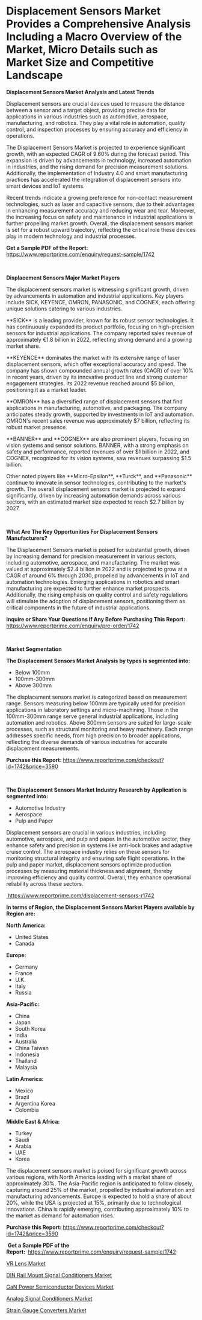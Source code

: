 <p><h1>Displacement Sensors Market Provides a Comprehensive Analysis Including a Macro Overview of the Market, Micro Details such as Market Size and Competitive Landscape</h1></p><p><strong>Displacement Sensors Market Analysis and Latest Trends</strong></p>
<p><p>Displacement sensors are crucial devices used to measure the distance between a sensor and a target object, providing precise data for applications in various industries such as automotive, aerospace, manufacturing, and robotics. They play a vital role in automation, quality control, and inspection processes by ensuring accuracy and efficiency in operations.</p><p>The Displacement Sensors Market is projected to experience significant growth, with an expected CAGR of 9.60% during the forecast period. This expansion is driven by advancements in technology, increased automation in industries, and the rising demand for precision measurement solutions. Additionally, the implementation of Industry 4.0 and smart manufacturing practices has accelerated the integration of displacement sensors into smart devices and IoT systems.</p><p>Recent trends indicate a growing preference for non-contact measurement technologies, such as laser and capacitive sensors, due to their advantages in enhancing measurement accuracy and reducing wear and tear. Moreover, the increasing focus on safety and maintenance in industrial applications is further propelling market growth. Overall, the displacement sensors market is set for a robust upward trajectory, reflecting the critical role these devices play in modern technology and industrial processes.</p></p>
<p><strong>Get a Sample PDF of the Report:&nbsp;</strong> <a href="https://www.reportprime.com/enquiry/request-sample/1742?utm_campaign=16&utm_medium=2&utm_source=Github&utm_content=ia&utm_term=24122024&utm_id=displacement-sensors">https://www.reportprime.com/enquiry/request-sample/1742</a></p>
<p>&nbsp;</p>
<p><strong>Displacement Sensors Major Market Players</strong></p>
<p><p>The displacement sensors market is witnessing significant growth, driven by advancements in automation and industrial applications. Key players include SICK, KEYENCE, OMRON, PANASONIC, and COGNEX, each offering unique solutions catering to various industries.</p><p>**SICK** is a leading provider, known for its robust sensor technologies. It has continuously expanded its product portfolio, focusing on high-precision sensors for industrial applications. The company reported sales revenue of approximately €1.8 billion in 2022, reflecting strong demand and a growing market share.</p><p>**KEYENCE** dominates the market with its extensive range of laser displacement sensors, which offer exceptional accuracy and speed. The company has shown compounded annual growth rates (CAGR) of over 10% in recent years, driven by its innovative product line and strong customer engagement strategies. Its 2022 revenue reached around $5 billion, positioning it as a market leader.</p><p>**OMRON** has a diversified range of displacement sensors that find applications in manufacturing, automotive, and packaging. The company anticipates steady growth, supported by investments in IoT and automation. OMRON's recent sales revenue was approximately $7 billion, reflecting its robust market presence.</p><p>**BANNER** and **COGNEX** are also prominent players, focusing on vision systems and sensor solutions. BANNER, with a strong emphasis on safety and performance, reported revenues of over $1 billion in 2022, and COGNEX, recognized for its vision systems, saw revenues surpassing $1.5 billion. </p><p>Other noted players like **Micro-Epsilon**, **Turck**, and **Panasonic** continue to innovate in sensor technologies, contributing to the market's growth. The overall displacement sensors market is projected to expand significantly, driven by increasing automation demands across various sectors, with an estimated market size expected to reach $2.7 billion by 2027.</p></p>
<p>&nbsp;</p>
<p><strong>What Are The Key Opportunities For Displacement Sensors Manufacturers?</strong></p>
<p><p>The Displacement Sensors market is poised for substantial growth, driven by increasing demand for precision measurement in various sectors, including automotive, aerospace, and manufacturing. The market was valued at approximately $2.4 billion in 2022 and is projected to grow at a CAGR of around 6% through 2030, propelled by advancements in IoT and automation technologies. Emerging applications in robotics and smart manufacturing are expected to further enhance market prospects. Additionally, the rising emphasis on quality control and safety regulations will stimulate the adoption of displacement sensors, positioning them as critical components in the future of industrial applications.</p></p>
<p><strong>Inquire or Share Your Questions If Any Before Purchasing This Report:</strong> <a href="https://www.reportprime.com/enquiry/pre-order/1742?utm_campaign=16&utm_medium=2&utm_source=Github&utm_content=ia&utm_term=24122024&utm_id=displacement-sensors">https://www.reportprime.com/enquiry/pre-order/1742</a></p>
<p>&nbsp;</p>
<p><strong>Market Segmentation</strong></p>
<p><strong>The Displacement Sensors Market Analysis by types is segmented into:</strong></p>
<p><ul><li>Below 100mm</li><li>100mm-300mm</li><li>Above 300mm</li></ul></p>
<p><p>The displacement sensors market is categorized based on measurement range. Sensors measuring below 100mm are typically used for precision applications in laboratory settings and micro-machining. Those in the 100mm-300mm range serve general industrial applications, including automation and robotics. Above 300mm sensors are suited for large-scale processes, such as structural monitoring and heavy machinery. Each range addresses specific needs, from high precision to broader applications, reflecting the diverse demands of various industries for accurate displacement measurements.</p></p>
<p><strong>Purchase this Report:&nbsp;</strong><a href="https://www.reportprime.com/checkout?id=1742&price=3590&utm_campaign=16&utm_medium=2&utm_source=Github&utm_content=ia&utm_term=24122024&utm_id=displacement-sensors">https://www.reportprime.com/checkout?id=1742&price=3590</a></p>
<p>&nbsp;</p>
<p><strong>The Displacement Sensors Market Industry Research by Application is segmented into:</strong></p>
<p><ul><li>Automotive Industry</li><li>Aerospace</li><li>Pulp and Paper</li></ul></p>
<p><p>Displacement sensors are crucial in various industries, including automotive, aerospace, and pulp and paper. In the automotive sector, they enhance safety and precision in systems like anti-lock brakes and adaptive cruise control. The aerospace industry relies on these sensors for monitoring structural integrity and ensuring safe flight operations. In the pulp and paper market, displacement sensors optimize production processes by measuring material thickness and alignment, thereby improving efficiency and quality control. Overall, they enhance operational reliability across these sectors.</p></p>
<p><a href="https://www.reportprime.com/displacement-sensors-r1742?utm_campaign=16&utm_medium=2&utm_source=Github&utm_content=ia&utm_term=24122024&utm_id=displacement-sensors">&nbsp;https://www.reportprime.com/displacement-sensors-r1742</a></p>
<p><strong>In terms of Region, the Displacement Sensors Market Players available by Region are:</strong></p>
<p>
    <p> <strong> North America: </strong>
        <ul>
            <li>United States</li>
            <li>Canada</li>
        </ul>
        </p> 
    <p> <strong> Europe: </strong>
        <ul>
            <li>Germany</li>
            <li>France</li>
            <li>U.K.</li>
            <li>Italy</li>
            <li>Russia</li>
        </ul>
        </p> 
    <p> <strong> Asia-Pacific: </strong>
        <ul>
            <li>China</li>
            <li>Japan</li>
            <li>South Korea</li>
            <li>India</li>
            <li>Australia</li>
            <li>China Taiwan</li>
            <li>Indonesia</li>
            <li>Thailand</li>
            <li>Malaysia</li>
        </ul>
        </p> 
    <p> <strong> Latin America: </strong>
        <ul>
            <li>Mexico</li>
            <li>Brazil</li>
            <li>Argentina Korea</li>
            <li>Colombia</li>
        </ul>
        </p> 
    <p> <strong> Middle East & Africa: </strong>
        <ul>
            <li>Turkey</li>
            <li>Saudi</li>
            <li>Arabia</li>
            <li>UAE</li>
            <li>Korea</li>
        </ul>
    </p>
    </p>
<p><p>The displacement sensors market is poised for significant growth across various regions, with North America leading with a market share of approximately 30%. The Asia-Pacific region is anticipated to follow closely, capturing around 25% of the market, propelled by industrial automation and manufacturing advancements. Europe is expected to hold a share of about 20%, while the USA is projected at 15%, primarily due to technological innovations. China is rapidly emerging, contributing approximately 10% to the market as demand for automation rises.</p></p>
<p><strong>Purchase this Report: </strong><a href="https://www.reportprime.com/checkout?id=1742&price=3590&utm_campaign=16&utm_medium=2&utm_source=Github&utm_content=ia&utm_term=24122024&utm_id=displacement-sensors">https://www.reportprime.com/checkout?id=1742&price=3590</a></p>
<p>&nbsp;<strong>Get a Sample PDF of the Report:&nbsp;&nbsp;</strong><a href="https://www.reportprime.com/enquiry/request-sample/1742?utm_campaign=16&utm_medium=2&utm_source=Github&utm_content=ia&utm_term=24122024&utm_id=displacement-sensors">https://www.reportprime.com/enquiry/request-sample/1742</a></p>
<p><strong></strong></p>
<p><p><a href="https://github.com/JosephineMcguire65/Market-Research-Report-List-1/blob/main/vr-lens-market.md?utm_campaign=16&utm_medium=2&utm_source=Github&utm_content=ia&utm_term=24122024&utm_id=displacement-sensors">VR Lens Market</a></p><p><a href="https://www.linkedin.com/pulse/din-rail-mount-signal-conditioners-market-innovations-trends-comprehensive-io3af?utm_campaign=16&utm_medium=2&utm_source=Github&utm_content=ia&utm_term=24122024&utm_id=displacement-sensors">DIN Rail Mount Signal Conditioners Market</a></p><p><a href="https://github.com/jerhoskinson197676/Market-Research-Report-List-1/blob/main/gan-power-semiconductor-devices-market.md?utm_campaign=16&utm_medium=2&utm_source=Github&utm_content=ia&utm_term=24122024&utm_id=displacement-sensors">GaN Power Semiconductor Devices Market</a></p><p><a href="https://www.linkedin.com/pulse/a-mkt-nova-vc8zf?utm_campaign=16&utm_medium=2&utm_source=Github&utm_content=ia&utm_term=24122024&utm_id=displacement-sensors">Analog Signal Conditioners Market</a></p><p><a href="https://www.linkedin.com/pulse/c-glance-reports-anmec?utm_campaign=16&utm_medium=2&utm_source=Github&utm_content=ia&utm_term=24122024&utm_id=displacement-sensors">Strain Gauge Converters Market</a></p></p>